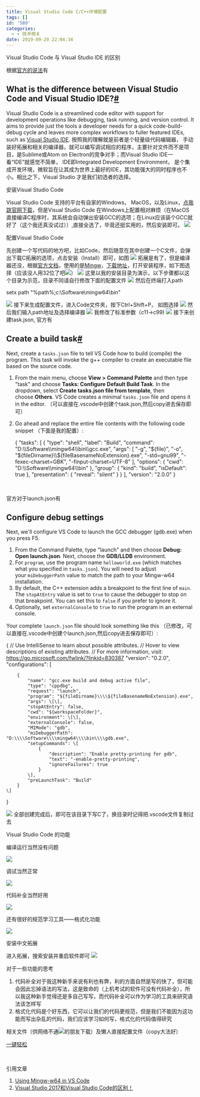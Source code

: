 ```yaml
---
title: Visual Studio Code C/C++环境配置
tags: []
id: '589'
categories:
  - - 技术相关
date: 2019-09-20 22:04:34
---
```


Visual Studio Code 与 Visual Studio IDE 的区别

根据[官方的说法](https://code.visualstudio.com/docs/supporting/faq#_what-is-the-difference-between-visual-studio-code-and-visual-studio-ide)有

## What is the difference between Visual Studio Code and Visual Studio IDE?[#](https://code.visualstudio.com/docs/supporting/faq#_what-is-the-difference-between-visual-studio-code-and-visual-studio-ide)

Visual Studio Code is a streamlined code editor with support for development operations like debugging, task running, and version control. It aims to provide just the tools a developer needs for a quick code-build-debug cycle and leaves more complex workflows to fuller featured IDEs, such as [Visual Studio IDE](https://visualstudio.microsoft.com/). 按照我的理解就是前者是个轻量级代码编辑器， 手动装好拓展和相关的编译器，就可以编写调试相应的程序，主要针对文件而不是项目，是Sublime或Atom on Electron的竞争对手；而Visual Studio IDE一看“IDE”就感觉不简单， IDE即Integrated Development Environment， 是个集成开发环境，微软旨在让其成为世界上最好的IDE，其功能强大的同时程序也不小。相比之下，Visual Studio 才是我们初选者的选择。

安装Visual Studio Code

Visual Studio Code 支持的平台有自家的Windows， MacOS，以及Linux，[点我跳官网下载](https://code.visualstudio.com/)，但是Visual Studio Code 在Windows上配置相对麻烦（在MacOS直接编译C程序时，其系统会自动弹出安装GCC的选项；在Linux应该装个GCC就好了（这个我还真没试过））,直接全选了，毕竟还挺实用的，然后安装即可。 ![](https://wordpress-1253676827.file.myqcloud.com/wp-content/uploads/2019/09/QQ截图20190920202803.png)

配置Visual Studio Code

先创建一个写代码的地方吧，比如Code，然后随意在其中创建一个C文件，会弹出下载C拓展的选项，点击安装（Install）即可，如图 ![](https://wordpress-1253676827.file.myqcloud.com/wp-content/uploads/2019/09/QQ截图20190920203656.png) 拓展是有了，但是编译器还没，根据[官方文档](https://code.visualstudio.com/docs/cpp/config-mingw)，使用的是[Mingw](http://mingw-w64.org/doku.php/start)，[下载地址](http://sourceforge.net/projects/mingw-w64/files/Toolchains%20targetting%20Win32/Personal%20Builds/mingw-builds/installer/mingw-w64-install.exe/download)，打开安装程序，如下图选择（应该没人用32位了吧![](https://wordpress-1253676827.file.myqcloud.com/wp-content/uploads/2019/07/5b6603441f7e1552.png)） ![](https://wordpress-1253676827.file.myqcloud.com/wp-content/uploads/2019/09/QQ截图20191127191914.png) 这里以我的安装目录为演示，以下步骤都以这个目录为示范，目录不同请自行修改下面的配置文件 ![](https://wordpress-1253676827.file.myqcloud.com/wp-content/uploads/2019/09/QQ截图20191127192158.png) 然后在终端打入path

setx path "%path%;c:\\Software\\mingw64\\bin"

![](https://wordpress-1253676827.file.myqcloud.com/wp-content/uploads/2019/09/QQ截图20190920205756.png) 接下来生成配置文件，进入Code文件夹，按下Ctrl+Shift+P， 如图选择 ![](https://wordpress-1253676827.file.myqcloud.com/wp-content/uploads/2019/09/QQ截图20190920210340.png) 然后我们输入path地址及选择编译器 ![](https://wordpress-1253676827.file.myqcloud.com/wp-content/uploads/2019/09/QQ截图20190920210455.png) 我修改了标准参数（c11->c99) ![](https://wordpress-1253676827.file.myqcloud.com/wp-content/uploads/2019/09/QQ截图20190920210536.png) 接下来创建task.json, 官方有

## Create a build task[#](https://code.visualstudio.com/docs/cpp/config-mingw#_create-a-build-task)

Next, create a `tasks.json` file to tell VS Code how to build (compile) the program. This task will invoke the g++ compiler to create an executable file based on the source code.

1.  From the main menu, choose **View > Command Palette** and then type "task" and choose **Tasks: Configure Default Build Task**. In the dropdown, select **Create tasks.json file from template**, then choose **Others**. VS Code creates a minimal `tasks.json` file and opens it in the editor. （可以直接在.vscode中创建个task.json,然后copy进去保存即可）
2.  Go ahead and replace the entire file contents with the following code snippet （下面是我的配置）:
    
    {
        "tasks": \[
            {
                "type": "shell",
                "label": "Build",
                "command": "D:\\\\Software\\\\mingw64\\\\bin\\\\gcc.exe",
                "args": \[
                    "-g",
                    "${file}",
                    "-o",
                    "${fileDirname}\\\\${fileBasenameNoExtension}.exe",
                    "-std=gnu99",
                    "-fexec-charset=GBK",
                    "-finput-charset=UTF-8"
                \],
                "options": {
                    "cwd": "D:\\\\Software\\\\mingw64\\\\bin"
                },
                "group": {
                    "kind": "build",
                    "isDefault": true
                },
                "presentation": {
                    "reveal": "silent"
                }
            }
        \],
        "version": "2.0.0"
    }
    
     

官方对于launch.json有

## Configure debug settings

Next, we'll configure VS Code to launch the GCC debugger (gdb.exe) when you press F5.

1.  From the Command Palette, type "launch" and then choose **Debug: Open launch.json**. Next, choose the **GDB/LLDB** environment.
2.  For `program`, use the program name `helloworld.exe` (which matches what you specified in `tasks.json`). You will need to adjust your `miDebuggerPath` value to match the path to your Mingw-w64 installation.
3.  By default, the C++ extension adds a breakpoint to the first line of `main`. The `stopAtEntry` value is set to `true` to cause the debugger to stop on that breakpoint. You can set this to `false` if you prefer to ignore it.
4.  Optionally, set `externalConsole` to `true` to run the program in an external console.

Your complete `launch.json` file should look something like this （已修改，可以直接在.vscode中创建个launch.json,然后copy进去保存即可）:

{
    // Use IntelliSense to learn about possible attributes.
    // Hover to view descriptions of existing attributes.
    // For more information, visit: https://go.microsoft.com/fwlink/?linkid=830387
    "version": "0.2.0",
    "configurations": \[
        
        {
            "name": "gcc.exe build and debug active file",
            "type": "cppdbg",
            "request": "launch",
            "program": "${fileDirname}\\\\${fileBasenameNoExtension}.exe",
            "args": \[\],
            "stopAtEntry": false,
            "cwd": "${workspaceFolder}",
            "environment": \[\],
            "externalConsole": false,
            "MIMode": "gdb",
            "miDebuggerPath": "D:\\\\Software\\\\mingw64\\\\bin\\\\gdb.exe",
            "setupCommands": \[
                {
                    "description": "Enable pretty-printing for gdb",
                    "text": "-enable-pretty-printing",
                    "ignoreFailures": true
                }
            \],
            "preLaunchTask": "Build"
        }
    \]
}

![](https://wordpress-1253676827.file.myqcloud.com/wp-content/uploads/2019/09/QQ截图20190920212812.png) 全部创建完成后，即可在该目录下写C了，换目录时记得把.vscode文件复制过去

Visual Studio Code 的功能

编译运行当然没有问题

![](https://wordpress-1253676827.file.myqcloud.com/wp-content/uploads/2019/09/QQ截图20190920213458.png)

调试当然正常

![](https://wordpress-1253676827.file.myqcloud.com/wp-content/uploads/2019/09/QQ截图20190920213608.png)

代码补全当然好用

![](https://wordpress-1253676827.file.myqcloud.com/wp-content/uploads/2019/09/QQ截图20190920213655.png)

还有很好的规范学习工具——格式化功能

![](https://wordpress-1253676827.file.myqcloud.com/wp-content/uploads/2019/09/QQ截图20190920213747.png)

安装中文拓展

进入拓展，搜索安装并重启软件即可 ![](https://wordpress-1253676827.file.myqcloud.com/wp-content/uploads/2019/09/QQ截图20190920214456.png)

对于一些功能的思考

1.  代码补全对于我这种新手来说有利也有弊，利的方面自然是写的快了，但可能会因此忘掉语法的写法，这是致命的（上机考试的软件可没有代码补全），所以我这种新手觉得还是多自己写写，而代码补全可以作为学习的工具来研究语法该怎样写
2.  格式化代码是个好东西，它可以让我们的代码更规范，但是我们不能因为这功能而写出杂乱的代码，我们应该学习如何写，格式化的代码值得研究

相关文件（供网络不通![](https://wordpress-1253676827.file.myqcloud.com/wp-content/uploads/2019/07/5b6603441f7e1552.png)的朋友下载）及懒人直接配置文件（copy大法好）

[一键轻松](https://spxg-my.sharepoint.com/:f:/g/personal/spxg_spxg_me/Ev-LK1V5bStGk4b6_8hSw9ABnV2_X9prihAWeJY19tVBlw?e=CoXdwY)

 

引用文章

1.  [Using Mingw-w64 in VS Code](https://code.visualstudio.com/docs/cpp/config-mingw)
2.  [Visual Studio 2017和Visual Studio Code的区别！](https://blog.csdn.net/weibo1230123/article/details/89259510)